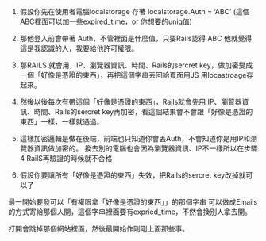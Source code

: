 1. 假設你先在使用者電腦localstorage 存著 localstorage.Auth = ‘ABC’  (這個ABC裡面可以加一些expired_time，or 你想要的uniq值)

2. 那他登入前會帶著 Auth，不管裡面是什麼值，只要Rails認得 ABC 他就覺得這是我認識的人，我要給他許可權限。

3. 那RAILS 就會用，IP、瀏覽器資訊、時間、Rails的sercret key，做加密變成一個「好像是憑證的東西」，再把這個字串丟回給頁面用JS 用locastroage存起來。

4. 然後以後每次有帶這個「好像是憑證的東西」，Rails就會先用 IP、瀏覽器資訊、時間、Rails的sercret key再加密，看這個結果會不會跟「好像是憑證的東西」一樣，一樣就通過。

5. 這樣加密邏輯是做在後端，前端也只知道你會丟Auth，不會知道你是用IP和瀏覽器資訊做加密的。
換去別的電腦也會因為瀏覽器資訊、IP不一樣所以在步驟4 RailS再驗證的時候就不合格

6. 假設你要讓所有「好像是憑證的東西」失效，把Rails的sercret key改掉就可以了

最一開始要發可以「有權限拿「好像是憑證的東西」」的那個字串
可以做成Emails的方式寄給那個人開，這個字串裡面要有expried_time，不然會換別人拿去開。

打開會跳掉那個網站裡面，然後最開始作剛剛上面那些事。
